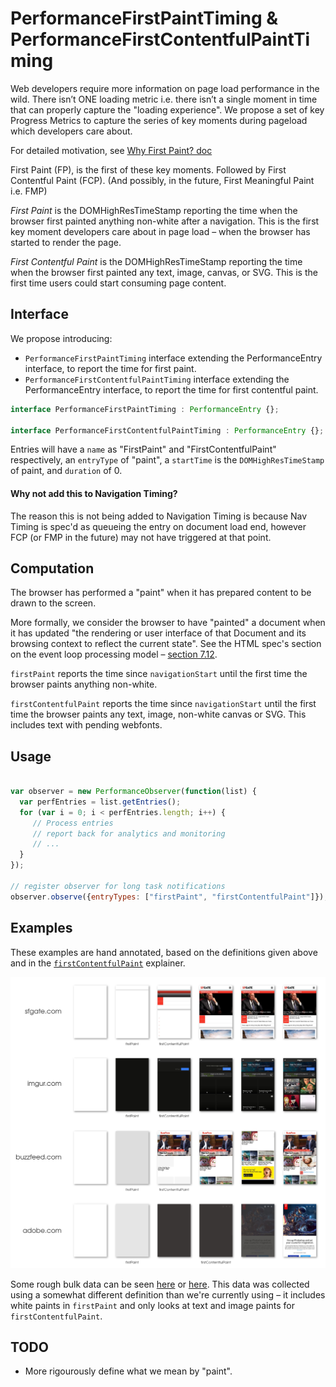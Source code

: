 # PerformanceFirstPaintTiming & PerformanceFirstContentfulPaintTiming

Web developers require more information on page load performance in the wild. 
There isn’t ONE loading metric i.e. there isn’t a single moment in time that can properly capture the "loading experience".
We propose a set of key Progress Metrics to capture the series of key moments during pageload which developers care about.

For detailed motivation, see [Why First Paint? doc](https://docs.google.com/document/d/1wdxSXo_jctZjdPaJeTtYYFF-rLtUFxrU72_7h9qbQaM/edit)

First Paint (FP), is the first of these key moments. Followed by First Contentful Paint (FCP).
(And possibly, in the future, First Meaningful Paint i.e. FMP)

*First Paint* is the DOMHighResTimeStamp reporting the time when the browser first painted anything non-white after a navigation. This is the first key moment developers care about in page load – when the browser has started to render the page.

*First Contentful Paint* is the DOMHighResTimeStamp reporting the time when the browser first painted any text, image, canvas, or SVG. This is the first time users could start consuming page content.

## Interface
We propose introducing:

* `PerformanceFirstPaintTiming` interface extending the PerformanceEntry interface, to report the time for first paint.
* `PerformanceFirstContentfulPaintTiming` interface extending the PerformanceEntry interface, to report the time for first contentful paint.

```javascript
interface PerformanceFirstPaintTiming : PerformanceEntry {};

interface PerformanceFirstContentfulPaintTiming : PerformanceEntry {};

```

Entries will have a `name` as "FirstPaint" and "FirstContentfulPaint" respectively, an `entryType` of "paint", a `startTime` is the `DOMHighResTimeStamp` of paint, and `duration` of 0.

#### Why not add this to Navigation Timing?
The reason this is not being added to Navigation Timing is because Nav Timing is spec'd as queueing the entry on document load end, however FCP (or FMP in the future) may not have triggered at that point.

## Computation
The browser has performed a "paint" when it has prepared content to be drawn to the screen.

More formally, we consider the browser to have "painted" a document when it has updated "the rendering or user interface of that Document and its browsing context to reflect the current state". See the HTML spec's section on the event loop processing model – [section 7.12](https://html.spec.whatwg.org/multipage/webappapis.html#event-loop-processing-model).

`firstPaint` reports the time since `navigationStart` until the first time the browser paints anything non-white.

`firstContentfulPaint` reports the time since `navigationStart` until the first time the browser paints any text, image, non-white canvas or SVG. This includes text with pending webfonts.

## Usage

```javascript

var observer = new PerformanceObserver(function(list) {
  var perfEntries = list.getEntries();
  for (var i = 0; i < perfEntries.length; i++) {
     // Process entries
     // report back for analytics and monitoring
     // ...
  }
});

// register observer for long task notifications
observer.observe({entryTypes: ["firstPaint", "firstContentfulPaint"]});

```

## Examples

These examples are hand annotated, based on the definitions given above and in the [`firstContentfulPaint`](https://github.com/tdresser/time-to-first-contentful-paint/blob/master/README.md) explainer.

![Web page filmstrips with annotated first paint times.](filmstrip.png)

Some rough bulk data can be seen [here](https://docs.google.com/spreadsheets/d/1i0-tOtZP21m3DjBJflUJYao9-WAKwWV2p9WFlVhVivg/edit#gid=1447332636) or [here](https://docs.google.com/spreadsheets/d/1nGauGA3EvN8NBC3ErWjLd8Bz-NzmmEa6q6UP5KhfgeA/edit#gid=0). This data was collected using a somewhat different definition than we're currently using – it includes white paints in `firstPaint` and only looks at text and image paints for `firstContentfulPaint`.

## TODO
* More rigourously define what we mean by "paint".
